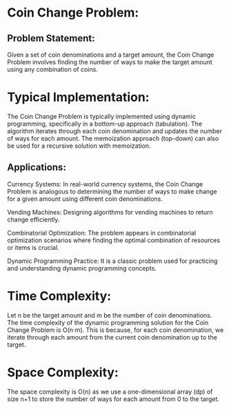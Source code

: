 # Coin Change Problem:

## Problem Statement:
Given a set of coin denominations and a target amount, the Coin Change Problem involves finding the number of ways to make the target amount using any combination of coins.

# Typical Implementation:
The Coin Change Problem is typically implemented using dynamic programming, specifically in a bottom-up approach (tabulation). The algorithm iterates through each coin denomination and updates the number of ways for each amount. The memoization approach (top-down) can also be used for a recursive solution with memoization.

## Applications:

Currency Systems:
In real-world currency systems, the Coin Change Problem is analogous to determining the number of ways to make change for a given amount using different coin denominations.

Vending Machines:
Designing algorithms for vending machines to return change efficiently.

Combinatorial Optimization:
The problem appears in combinatorial optimization scenarios where finding the optimal combination of resources or items is crucial.

Dynamic Programming Practice:
It is a classic problem used for practicing and understanding dynamic programming concepts.



# Time Complexity:
Let n be the target amount and m be the number of coin denominations. The time complexity of the dynamic programming solution for the Coin Change Problem is 
O(n⋅m). This is because, for each coin denomination, we iterate through each amount from the current coin denomination up to the target.


# Space Complexity:
The space complexity is O(n) as we use a one-dimensional array (dp) of size n+1 to store the number of ways for each amount from 0 to the target.
